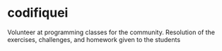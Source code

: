 # codifiquei
Volunteer at programming classes for the community. Resolution of the exercises, challenges, and homework given to the students
